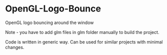 # OpenGL-Logo-Bounce
OpenGL logo bouncing around the window

Note - you have to add glm files in glm folder manually to build the project.

Code is written in generic way. Can be used for similar projects with minimal changes.

